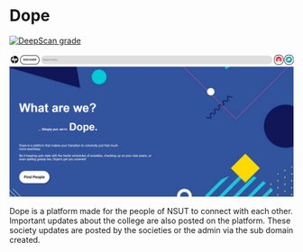 # Dope

[![DeepScan grade](https://deepscan.io/api/teams/20382/projects/23843/branches/728177/badge/grade.svg?token=a1fa0980263b30233c0ddf1e9c3ed778290db2ee)](https://deepscan.io/dashboard#view=project&tid=20382&pid=23843&bid=728177)

![Dope screenshot](/screenshot.jpg)

Dope is a platform made for the people of NSUT to connect with each other. Important updates about the college are also posted on the platform. These society updates are posted by the societies or the admin via the sub domain created.
